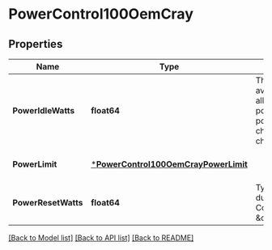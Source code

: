 # PowerControl100OemCray

## Properties
Name | Type | Description | Notes
------------ | ------------- | ------------- | -------------
**PowerIdleWatts** | **float64** | The total amount of power available to the chassis for allocation. This may the power supply capacity, or power budget assigned to the chassis from an up-stream chassis. | [optional] [default to null]
**PowerLimit** | [***PowerControl100OemCrayPowerLimit**](PowerControl_1.0.0_OEM_Cray_PowerLimit.md) |  | [optional] [default to null]
**PowerResetWatts** | **float64** | Typical power consumption during ComputerSystem.ResetAction \&quot;On\&quot; operation. | [optional] [default to null]

[[Back to Model list]](../README.md#documentation-for-models) [[Back to API list]](../README.md#documentation-for-api-endpoints) [[Back to README]](../README.md)

